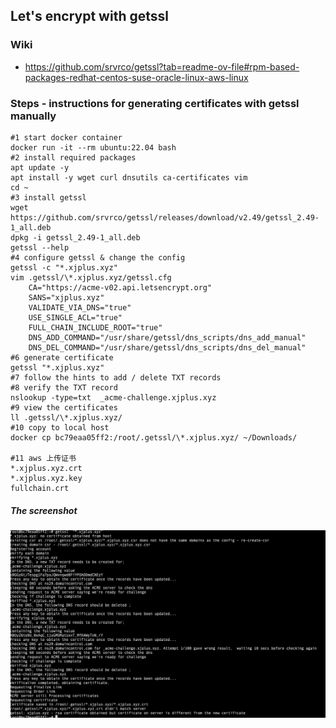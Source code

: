 ## Let's encrypt with getssl

### Wiki
- https://github.com/srvrco/getssl?tab=readme-ov-file#rpm-based-packages-redhat-centos-suse-oracle-linux-aws-linux

### Steps - instructions for generating certificates with getssl manually
```shell
#1 start docker container
docker run -it --rm ubuntu:22.04 bash
#2 install required packages
apt update -y
apt install -y wget curl dnsutils ca-certificates vim
cd ~
#3 install getssl
wget https://github.com/srvrco/getssl/releases/download/v2.49/getssl_2.49-1_all.deb
dpkg -i getssl_2.49-1_all.deb
getssl --help
#4 configure getssl & change the config
getssl -c "*.xjplus.xyz"
vim .getssl/\*.xjplus.xyz/getssl.cfg
    CA="https://acme-v02.api.letsencrypt.org"
    SANS="xjplus.xyz"
    VALIDATE_VIA_DNS="true"
    USE_SINGLE_ACL="true"
    FULL_CHAIN_INCLUDE_ROOT="true"
    DNS_ADD_COMMAND="/usr/share/getssl/dns_scripts/dns_add_manual"
    DNS_DEL_COMMAND="/usr/share/getssl/dns_scripts/dns_del_manual"
#6 generate certificate
getssl "*.xjplus.xyz"
#7 follow the hints to add / delete TXT records
#8 verify the TXT record
nslookup -type=txt  _acme-challenge.xjplus.xyz
#9 view the certificates
ll .getssl/\*.xjplus.xyz/
#10 copy to local host
docker cp bc79eaa05ff2:/root/.getssl/\*.xjplus.xyz/ ~/Downloads/

#11 aws 上传证书
*.xjplus.xyz.crt
*.xjplus.xyz.key
fullchain.crt
```

##### The screenshot
![getssl-hints](getssl-hints.png)
